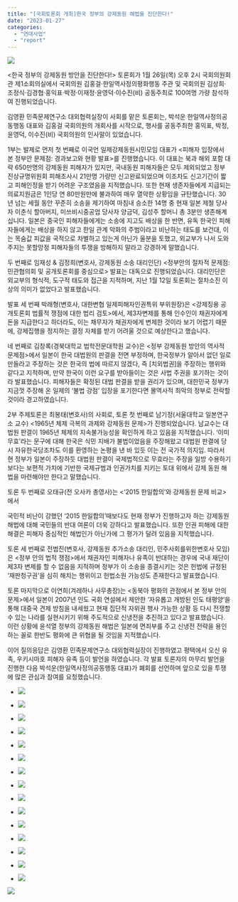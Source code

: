 ```yaml
---
title: "[국회토론회 개최]한국 정부의 강제동원 해법을 진단한다!"
date: "2023-01-27"
categories: 
  - "연대사업"
  - "report"
---
```


![](https://womenandwar.net/kr/wp-content/uploads/2023/01/image-813x1024.png)

<한국 정부의 강제동원 방안을 진단한다!> 토론회가 1월 26일(목) 오후 2시 국회의원회관 제1소회의실에서 국회의원 김홍걸·한일역사정의평화행동 주관 및 국회의원 김상희·조정식·김경협·홍익표·박정·이재정·윤영덕·이수진(비) 공동주최로 100여명 가량 참석하여 진행되었습니다.

김영환 민족문제연구소 대외협력실장이 사회를 맡은 토론회는, 박석운 한일역사정의공동행동 대표와 김홍걸 국회의원의 개회사를 시작으로, 행사를 공동주최한 홍익표, 박정, 윤영덕, 이수진(비) 국회의원의 인사말이 있었습니다.

1부는 발제로 먼저 첫 번째로 이국언 일제강제동원시민모임 대표가 <피해자 입장에서 본 정부안 문제점: 경과보고와 현황 발표>를 진행했습니다. 이 대표는 북과 해외 포함 대략 650만명의 강제동원 피해자가 있지만, 국내동원 피해자들은 모두 제외되었고 정부 진상규명위원회 피해조사시 21만명 가량만 신고완료되었으며 이조차도 신고기간이 짧고 피해인정을 받기 어려운 구조였음을 지적했습니다. 또한 현재 생존자들에게 지급되는 의료지원금은 1인당 연 80만원만에 불과하여 매우 열악한 상황임을 규탄했습니다. 30년 넘는 세월 동안 꾸준히 소송을 제기하여 마침내 승소한 14명 중 현재 일본 제철 당사자 이춘식 할아버지, 미쓰비시중공업 당사자 양금덕, 김성주 할머니 총 3분만 생존해계십니다. 일본은 중국인 피해자들에게는 소송에 지고도 배상을 한 반면, 유독 한국인 피해자들에게는 배상을 하지 않고 한일 관계 악화의 주범이라고 비난하는 태도를 보건대, 이는 목숨값 피값을 국적으로 차별하고 있는게 아닌가 울분을 토했고, 외교부가 나서 도와주지는 못할망정 피해자들의 투쟁을 방해하지 말라고 강경하게 말했습니다.

두 번째로 임재성 & 김정희(변호사, 강제동원 소송 대리인단) <정부안의 절차적 문제점: 민관협의회 및 공개토론회를 중심으로> 발표는 대독으로 진행되었습니다. 대리인단은 외교부의 형식적, 도구적 태도와 접근을 지적하며, 지난 1월 12일 토론회는 절차소진 이상의 의미가 없었다고 발표했습니다.

발표 세 번째 박래형(변호사, 대한변협 일제피해자인권특위 부위원장)은 <강제징용 공개토론회 법률적 쟁점에 대한 법리 검토>에서, 제3자변제를 통해 인수인이 채권자에게 돈을 지급한다고 하더라도, 이는 채무자가 채권자에게 변제한 것이라 보기 어렵기 때문에, 강제집행을 정지하는 결정 자체를 받기 어려울 것으로 예상한다고 했습니다.

네 번째로 김창록(경북대학교 법학전문대학원 교수)은 <정부 강제동원 방안의 역사적 문제점>에서 일본이 한국 대법원의 판결을 전면 부정하며, 한국정부가 알아서 없던 일로 만들라고 주장하는 것은 한국의 법에 따르지 않겠다, 즉 \[치외법권\]을 주장하는 행위와 같다고 지적하며, 만약 한국이 이런 요구를 받아들이는 것은 사법 주권을 포기하는 것이라 발표했습니다. 피해자들은 확정된 대법 판결을 받을 권리가 있으며, 대한민국 정부가 지금껏 주장해 온 일제의 ‘불법 강점’ 입장을 포기한다면 몰역사적 최악의 정부로 전락할 것이라 경고하였습니다.

2부 주제토론은 최봉태(변호사)의 사회로, 토론 첫 번째로 남기정(서울대학교 일본연구소 교수) <1965년 체제 극복의 과제와 강제동원 문제>가 진행되었습니다. 남교수는 대법원 판결이 1965년 체제의 지속불가능성을 확인하게 하고 있음을 지적했습니다. ‘이미 무효’라는 문구에 대해 한국은 식민 지배가 불법이었음을 주장해왔고 대법원 판결에 당시 자유한국당조차도 이를 환영하는 논평을 낸 바 있듯 이는 전 국가적 의지임. 따라서 현 정부가 일본이 주장하듯 대법원 판결이 국제법적으로 무효라는 주장을 일방 수용하기보다는 보편적 가치에 기반한 국제규범과 인권가치를 지키는 토대 위에서 강제 동원 해법을 마련해야만 한다고 말했습니다.

토론 두 번째로 오태규(전 오사카 총영사)는 <‘2015 한일합의’와 강제동원 문제 비교>에서

국민적 비난이 강했던 ‘2015 한일합의’때보다도 현재 정부가 진행하고자 하는 강제동원 해법에 대해 국민들의 반대 여론이 더욱 강하다고 발표했습니다. 또한 인권 피해에 대한 해결은 피해자 중심적인 해법인가 아닌가에 그 평가가 달려 있음을 지적했습니다.

토론 세 번째로 전범진(변호사, 강제동원 추가소송 대리인, 민주사회를위한변호사 모임)은 <정부 안의 법적 쟁점>에서 채권자인 피해자나 유족이 반대하는 경우에 국내 재단이 제3자 변제를 할 수 없음을 지적하며 정부가 이 소송을 종결시키는 것은 헌법에 규정된 ‘재판청구권’을 심히 해치는 행위이고 헌법소원 가능성도 존재한다고 발표했습니다.

토론 마지막으로 이연희(겨레하나 사무총장)는 <동북아 평화의 관점에서 본 정부 안의 문제>에서 일본이 2007년 인도 국회 연설에서 제안한 ‘자유롭고 개방된 인도 태평양’을 통해 대중국 견제 방침을 내세웠고 현재 집단적 자위권 행사 가능한 상황 등 다시 전쟁할 수 있는 나라를 실현시키기 위해 주도적으로 신냉전을 추진하고 있다고 발표했습니다. 이런 상황에 윤석열 정부의 강제동원 해법은 일본에 면죄부를 주고 신냉전 전략을 용인하는 꼴로 한반도 평화에 큰 위협을 될 것임을 지적했습니다.

이어 질의응답은 김영환 민족문제연구소 대외협력실장이 진행하였고 평택에서 오신 유족, 우키시마호 피해자 유족 등이 발언을 하였습니다. 각 발표 토론자의 마무리 발언을 진행한 다음 박석운(한일역사정의공동행동 대표)가 폐회를 선언하며 앞으로 있을 투쟁에 많은 관심과 참여를 요청했습니다.

- ![](https://womenandwar.net/kr/wp-content/uploads/2023/01/20230126_박석운-인사말-7-1024x682.jpg)
    
- ![](https://womenandwar.net/kr/wp-content/uploads/2023/01/20230126_박정-인사말-3-1024x768.jpg)
    
- ![](https://womenandwar.net/kr/wp-content/uploads/2023/01/20230126_송기호-2-1024x768.jpg)
    
- ![](https://womenandwar.net/kr/wp-content/uploads/2023/01/20230126_윤영덕-인사말-1-1024x682.jpg)
    
- ![](https://womenandwar.net/kr/wp-content/uploads/2023/01/20230126_이수진-인사말-2-1024x768.jpg)
    
- ![](https://womenandwar.net/kr/wp-content/uploads/2023/01/20230126_홍익표-인사말-1-1024x768.jpg)
    
- ![](https://womenandwar.net/kr/wp-content/uploads/2023/01/20230126-2-1024x768.jpg)
    
- ![](https://womenandwar.net/kr/wp-content/uploads/2023/01/20230126-4-1024x768.jpg)
    
- ![](https://womenandwar.net/kr/wp-content/uploads/2023/01/20230126-10-768x1024.jpg)
    
- ![](https://womenandwar.net/kr/wp-content/uploads/2023/01/20230126-17-1024x768.jpg)
    
- ![](https://womenandwar.net/kr/wp-content/uploads/2023/01/20230126-19-1024x768.jpg)
    
- ![](https://womenandwar.net/kr/wp-content/uploads/2023/01/20230126-27-1024x768.jpg)
    
- ![](https://womenandwar.net/kr/wp-content/uploads/2023/01/20230126-33-1024x682.jpg)
    
- ![](https://womenandwar.net/kr/wp-content/uploads/2023/01/20230126_김영환-사회자-2-768x1024.jpg)
    
- ![](https://womenandwar.net/kr/wp-content/uploads/2023/01/20230126_김홍걸-인사말-2-1024x768.jpg)
    

![](https://womenandwar.net/kr/wp-content/uploads/2023/01/20230126_단체사진1-1024x768.jpg)
